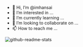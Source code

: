 - 👋 Hi, I’m @imhansai
- 👀 I’m interested in ...
- 🌱 I’m currently learning ...
- 💞️ I’m looking to collaborate on ...
- 📫 How to reach me ...

![github-readme-stats](https://github-readme-stats.vercel.app/api?username=imhansai)

<!---
imhansai/imhansai is a ✨ special ✨ repository because its `README.md` (this file) appears on your GitHub profile.
You can click the Preview link to take a look at your changes.
--->
